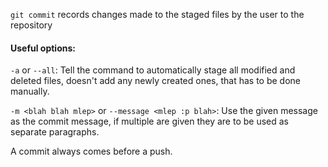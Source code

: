 `git commit` records changes made to the staged files by the user to the repository
#### Useful options:
`-a` or `--all`: Tell the command to automatically stage all modified and deleted files, doesn't add any newly created ones, that has to be done manually.

`-m <blah blah mlep>` or `--message <mlep :p blah>`: Use the given message as the commit message, if multiple are given they are to be used as separate paragraphs.

A commit always comes before a push.